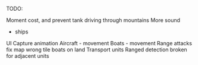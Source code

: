 TODO:

Moment cost, and prevent tank driving through mountains
More sound
 - ships

UI
Capture animation
Aircraft - movement
Boats - movement
Range attacks
fix map wrong tile
boats on land
Transport units
Ranged detection broken for adjacent units